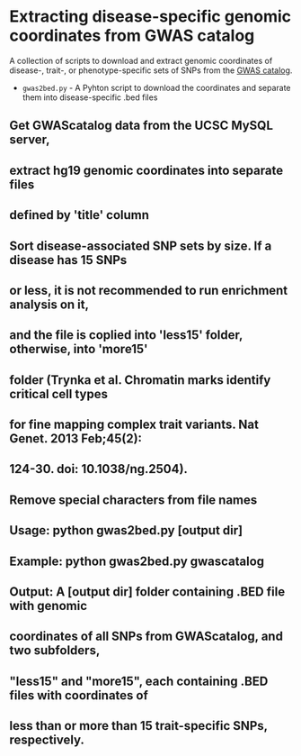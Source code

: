 Extracting disease-specific genomic coordinates from GWAS catalog
========================================================

A collection of scripts to download and extract genomic coordinates of disease-, trait-, or phenotype-specific sets of SNPs from the [GWAS catalog](http://www.genome.gov/gwastudies/).

* `gwas2bed.py` - A Pyhton script to download the coordinates and separate them into disease-specific .bed files

## Get GWAScatalog data from the UCSC MySQL server, 
## extract hg19 genomic coordinates into separate files 
## defined by 'title' column
##
## Sort disease-associated SNP sets by size. If a disease has 15 SNPs
## or less, it is not recommended to run enrichment analysis on it,
## and the file is coplied into 'less15' folder, otherwise, into 'more15'
## folder (Trynka et al. Chromatin marks identify critical cell types 
## for fine mapping complex trait variants. Nat Genet. 2013 Feb;45(2):
## 124-30. doi: 10.1038/ng.2504).
##
## Remove special characters from file names
##
## Usage: python gwas2bed.py [output dir]
##
## Example: python gwas2bed.py gwascatalog
##
## Output: A [output dir] folder containing .BED file with genomic
## coordinates of all SNPs from GWAScatalog, and two subfolders,
## "less15" and "more15", each containing .BED files with coordinates of
## less than or more than 15 trait-specific SNPs, respectively.